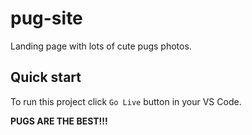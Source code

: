 # pug-site

Landing page with lots of cute pugs photos.

## Quick start

To run this project click `Go Live` button in your VS Code.

**PUGS ARE THE BEST!!!**
